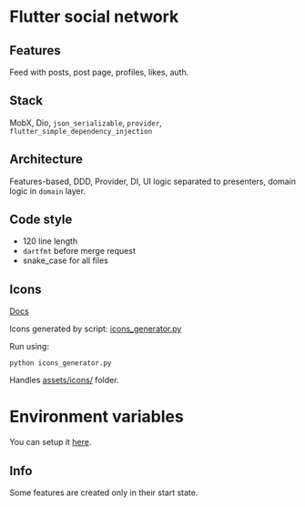 # Flutter social network

## Features

Feed with posts, post page, profiles, likes, auth.

## Stack

MobX, Dio, `json_serializable`, `provider`, `flutter_simple_dependency_injection`

## Architecture

Features-based, DDD, Provider, DI, UI logic separated to presenters, domain logic in `domain` layer.

## Code style

- 120 line length
- `dartfmt` before merge request
- snake_case for all files

## Icons

[Docs](./list_icons.md)

Icons generated by script: [icons_generator.py](./scripts/icons_generator.py)

Run using: 

```commandline
python icons_generator.py
```

Handles [assets/icons/](./assets/icons/) folder.

# Environment variables

You can setup it [here](https://github.com/iliyaZelenko/flutter_social_network/blob/main/lib/features/env/env_feature.dart#L19).

## Info

Some features are created only in their start state.
